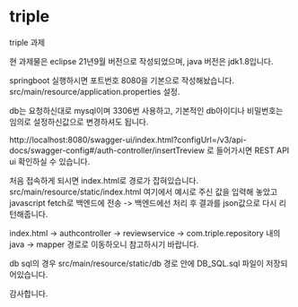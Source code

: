 # triple
triple 과제

현 과제물은 eclipse 21년9월 버전으로 작성되었으며, java 버전은 jdk1.8입니다.

springboot 실행하시면 포트번호 8080을 기본으로 작성해놨습니다. src/main/resource/application.properties 설정.

db는 요청하신대로 mysql이며 3306번 사용하고, 기본적인 db아이디나 비밀번호는 임의로 설정하신값으로 변경하셔도 됩니다.

http://localhost:8080/swagger-ui/index.html?configUrl=/v3/api-docs/swagger-config#/auth-controller/insertTreview 로 들어가시면 REST API ui 확인하실 수 있습니다.

처음 접속하게 되시면 index.html로 경로가 잡혀있습니다. src/main/resource/static/index.html
여기에서 예시로 주신 값을 입력해 놓았고 javascript fetch로 백엔드에 전송 -> 백엔드에선 처리 후 결과를 json값으로 다시 리턴해줍니다.

index.html -> authcontroller -> reviewservice -> com.triple.repository 내의 java -> mapper 경로로 이동하오니 참고하시기 바랍니다.

db sql의 경우 src/main/resource/static/db 경로 안에 DB_SQL.sql 파일이 저장되어있습니다. 

감사합니다.
